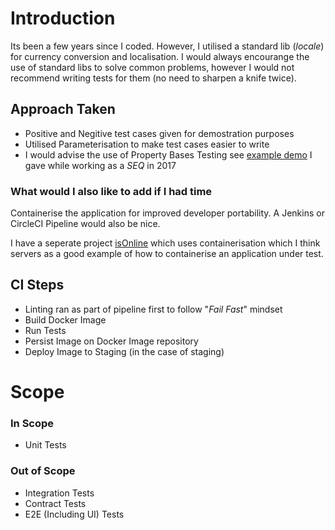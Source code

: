 # Introduction
Its been a few years since I coded. However, I utilised a standard lib (_locale_) for currency conversion and localisation. I would always encourange the use of standard libs to solve common problems, however I would not recommend writing tests for them (no need to sharpen a knife twice).

## Approach Taken
- Positive and Negitive test cases given for demostration purposes
- Utilised Parameterisation to make test cases easier to write
- I would advise the use of Property Bases Testing see [example demo](https://github.com/davidlpower/property_based_testing_demo) I gave while working as a *SEQ* in 2017


### What would I also like to add if I had time

Containerise the application for improved developer portability. A Jenkins or CircleCI Pipeline would also be nice.

I have a seperate project [isOnline](https://github.com/davidlpower/isonline) which uses containerisation which I think servers as a good example of how to containerise an application under test.

## CI Steps

- Linting ran as part of pipeline first to follow "_Fail Fast_" mindset
- Build Docker Image
- Run Tests
- Persist Image on Docker Image repository
- Deploy Image to Staging (in the case of staging)

# Scope

### In Scope

- Unit Tests

### Out of Scope

- Integration Tests
- Contract Tests
- E2E (Including UI) Tests
